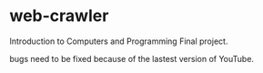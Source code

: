 # web-crawler
 Introduction to Computers and Programming Final project.
 
 bugs need to be fixed because of the lastest version of YouTube.

